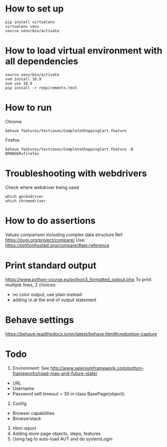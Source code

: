 # How to set up
```
pip install virtualenv
virtualenv venv
source venv/bin/activate
```

# How to load virtual environment with all dependencies
```
source venv/bin/activate
nvm install 10.9
nvm use 10.9
pip install -r requirements.text
```

# How to run
Chrome
```
behave features/testcases/CompleteShoppingCart.feature
```
Firefox
```
behave features/testcases/CompleteShoppingCart.feature -D BROWSER=firefox
```
# Troubleshooting with webdrivers
Check where webdriver being used
```
which geckodriver
which chromedriver
```

# How to do assertions
Values comparison including complex data structure
Ref: https://pypi.org/project/compare/
Use: https://pythonhosted.org/compare/#api-reference

# Print standard output
https://www.python-course.eu/python3_formatted_output.php
To print multiple lines, 2 choices:
- no color output, use plain instead
- adding \n at the end of output statement

# Behave settings
https://behave.readthedocs.io/en/latest/behave.html#cmdoption-capture

# Todo
1. Environment: See http://www.seleniumframework.com/python-frameworks/road-map-and-future-state/
- URL
- Username
- Password
self.timeout = 30 in class BasePage(object):
2. Config
- Browser capabilities
- Browserstack
3. Html report
4. Adding more page objects, steps, features
5. Using tag to auto-load AUT and do systemLogin
